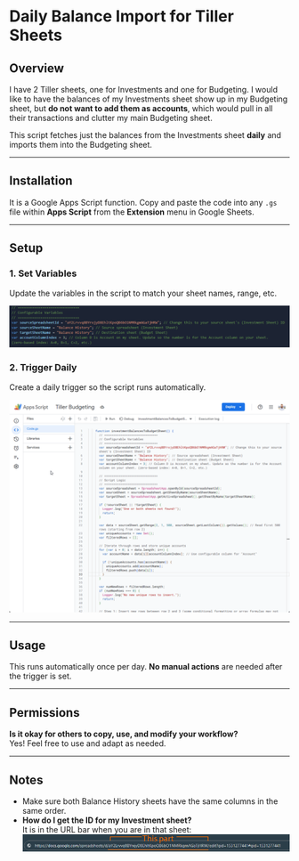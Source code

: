 # Daily Balance Import for Tiller Sheets

## Overview
I have 2 Tiller sheets, one for Investments and one for Budgeting. I would like to have the balances of my Investments sheet show up in my Budgeting sheet, but **do not want to add them as accounts**, which would pull in all their transactions and clutter my main Budgeting sheet.

This script fetches just the balances from the Investments sheet **daily** and imports them into the Budgeting sheet.

---

## Installation
It is a Google Apps Script function. Copy and paste the code into any `.gs` file within **Apps Script** from the **Extension** menu in Google Sheets.

---

## Setup

### 1. Set Variables
Update the variables in the script to match your sheet names, range, etc.

![Screenshot of variable settings](investment.variables.png)

### 2. Trigger Daily
Create a daily trigger so the script runs automatically.

![Screenshot showing how to set a daily trigger](investment.trigger.gif)

---

## Usage
This runs automatically once per day. **No manual actions** are needed after the trigger is set.

---

## Permissions
**Is it okay for others to copy, use, and modify your workflow?**  
Yes! Feel free to use and adapt as needed.

---

## Notes
- Make sure both Balance History sheets have the same columns in the same order.
- **How do I get the ID for my Investment sheet?**  
  It is in the URL bar when you are in that sheet:  
  ![Screenshot showing the ID in the URL bar](investment.id.question.png)
